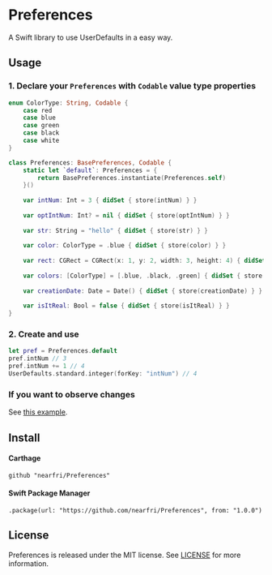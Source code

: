# Preferences
A Swift library to use UserDefaults in a easy way.

## Usage

### 1. Declare your `Preferences` with `Codable` value type properties
```swift
enum ColorType: String, Codable {
    case red
    case blue
    case green
    case black
    case white
}

class Preferences: BasePreferences, Codable {
    static let `default`: Preferences = {
        return BasePreferences.instantiate(Preferences.self)
    }()
    
    var intNum: Int = 3 { didSet { store(intNum) } }
    
    var optIntNum: Int? = nil { didSet { store(optIntNum) } }
    
    var str: String = "hello" { didSet { store(str) } }
    
    var color: ColorType = .blue { didSet { store(color) } }
    
    var rect: CGRect = CGRect(x: 1, y: 2, width: 3, height: 4) { didSet { store(rect) } }
    
    var colors: [ColorType] = [.blue, .black, .green] { didSet { store(colors) } }
    
    var creationDate: Date = Date() { didSet { store(creationDate) } }
    
    var isItReal: Bool = false { didSet { store(isItReal) } }
}

```

### 2. Create and use
```swift
let pref = Preferences.default
pref.intNum // 3
pref.intNum += 1 // 4
UserDefaults.standard.integer(forKey: "intNum") // 4
```

### If you want to observe changes
See [this example](https://github.com/nearfri/Preferences/blob/master/Tests/ObservablePreferencesTests.swift).

## Install

#### Carthage
```
github "nearfri/Preferences"
```

#### Swift Package Manager
```
.package(url: "https://github.com/nearfri/Preferences", from: "1.0.0")
```

## License
Preferences is released under the MIT license. See [LICENSE](https://github.com/nearfri/Preferences/blob/master/LICENSE) for more information.



